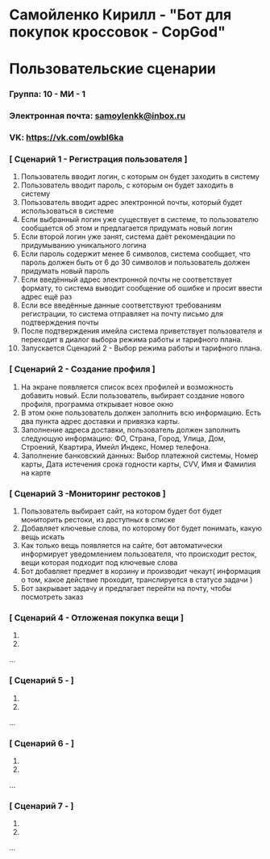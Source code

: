 # Самойленко Кирилл - "Бот для покупок кроссовок - CopGod"
# Пользовательские сценарии

### Группа: 10 - МИ - 1
### Электронная почта: samoylenkk@inbox.ru
### VK: https://vk.com/owbl6ka

### [ Сценарий 1 - Регистрация пользователя ]

1. Пользователь вводит логин, с которым он будет заходить в систему
2. Пользователь вводит пароль, с которым он будет заходить в систему
3. Пользователь вводит адрес электронной почты, который будет использоваться в системе
4. Если выбранный логин уже существует в системе, то пользователю сообщается об этом и предлагается придумать новый логин
5. Если второй логин уже занят, система даёт рекомендации по придумыванию уникального логина
6. Если пароль содержит менее 6 символов, система сообщает, что пароль должен быть от 6 до 30 символов и пользователь должен придумать новый пароль
7. Если введённый адрес электронной почты не соответствует формату, то система выводит сообщение об ошибке и просит ввести адрес ещё раз
8. Если все введённые данные соответствуют требованиям регистрации, то система отправляет на почту письмо для подтверждения почты
9. После подтверждения имейла система приветствует пользователя и переходит в диалог выбора режима работы и тарифного плана.
10. Запускается Сценарий 2 - Выбор режима работы и тарифного плана.


### [ Сценарий 2 - Создание профиля  ]

1. На экране появляется список всех профилей и возможность добавить новый. Если пользователь, выбирает создание нового профиля, программа открывает новое окно
2. В этом окне пользователь должен заполнить всю информацию. Есть два пункта адрес доставки и привязка карты. 
3. Заполнение адреса доставки, пользователь должен заполнить следующую информацию: ФО, Страна, Город, Улица, Дом, Строений, Квартира, Имейл Индекс, Номер телефона.
4. Заполнение банковский данных: Выбор платежной системы, Номер карты, Дата истечения срока годности карты, CVV,  Имя и Фамилия на карте


### [ Сценарий 3 -Мониторинг рестоков ]

1. Пользователь выбирает сайт, на котором будет бот будет мониторить рестоки, из доступных в списке
2. Добавляет ключевые слова, по которому бот будет понимать, какую вещь искать
3. Как только вещь появляется на сайте, бот автоматически информирует уведомлением пользователя, что происходит ресток, вещи которая подходит под ключевые слова
4. Бот добавляет предмет в корзину и производит чекаут( информация о том, какое действие проходит, транслируется в статусе задачи )
5. Бот закрывает задачу и предлагает перейти на почту, чтобы посмотреть заказ

### [ Сценарий 4 - Отложеная покупка вещи ]

1.
2.
...

### [ Сценарий 5 - ]

1.
2.
...

### [ Сценарий 6 - ]

1.
2.
...

### [ Сценарий 7 - ]

1.
2.
...

